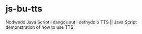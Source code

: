 # js-bu-tts
Nodwedd Java Script i dangos sut i defnyddio TTS || Java Script demonstration of how to use TTS
